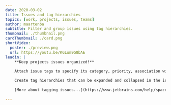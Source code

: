 ```yaml
---
date: 2020-03-02
title: Issues and tag hierarchies
topics: [work, projects, issues, teams]
author: maartenba
subtitle: Filter and group issues using tag hierarchies.
thumbnail: ./thumbnail.png
cardThumbnail: ./card.png
shortVideo:
  poster: ./preview.png
  url: https://youtu.be/KGLum9G8bAE
leadin: |
    **Keep projects issues organized!**
    
    Attach issue tags to specify its category, priority, association with other issues, or other useful information. Tags can also be used to group or filter issues on the issue list.

    Create tag hierarchies that can be expanded and collapsed in the issue list. Use "/" (forward slash) in tag names to indicate their hierarchy.
    
    [More about tagging issues...](https://www.jetbrains.com/help/space/tag-an-issue.html)
    
---
```

